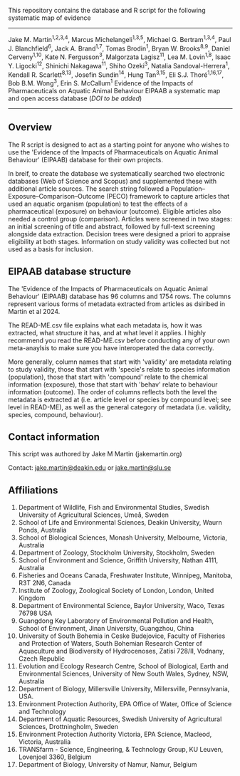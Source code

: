 This repository contains the database and R script for the following systematic map of evidence

---

Jake M. Martin<sup>1,2,3,4</sup>, Marcus Michelangeli<sup>1,3,5</sup>, Michael G. Bertram<sup>1,3,4</sup>, Paul J. Blanchfield<sup>6</sup>, Jack A. Brand<sup>1,7</sup>, Tomas Brodin<sup>1</sup>, Bryan W. Brooks<sup>8,9</sup>, Daniel Cerveny<sup>1,10</sup>, Kate N. Fergusson<sup>3</sup>, Malgorzata Lagisz<sup>11</sup>, Lea M. Lovin<sup>1,8</sup>, Isaac Y. Ligocki<sup>12</sup>, Shinichi Nakagawa<sup>11</sup>, Shiho Ozeki<sup>3</sup>, Natalia Sandoval-Herrera<sup>1</sup>, Kendall R. Scarlett<sup>8,13</sup>, Josefin Sundin<sup>14</sup>, Hung Tan<sup>3,15</sup>, Eli S.J. Thoré<sup>1,16,17</sup>, Bob B.M. Wong<sup>3</sup>, Erin S. McCallum<sup>1</sup> Evidence of the Impacts of Pharmaceuticals on Aquatic Animal Behaviour EIPAAB a systematic map and open access database (*DOI to be added*)

---

## Overview

The R script is designed to act as a starting point for anyone who wishes to use the 'Evidence of the Impacts of Pharmaceuticals on Aquatic  Animal Behaviour' (EIPAAB) database for their own projects. 

In breif, to create the database we systematically searched two electronic databases (Web of Science and Scopus) and supplemented these with additional article sources. The search string followed a Population–Exposure–Comparison–Outcome (PECO) framework to capture articles that used an aquatic organism (population) to test the effects of a pharmaceutical (exposure) on behaviour (outcome). Eligible articles also needed a control group (comparison). Articles were screened in two stages: an initial screening of title and abstract, followed by full-text screening alongside data extraction. Decision trees were designed a priori to appraise eligibility at both stages. Information on study validity was collected but not used as a basis for inclusion.

## EIPAAB database structure
The 'Evidence of the Impacts of Pharmaceuticals on Aquatic  Animal Behaviour' (EIPAAB) database has 96 columns and 1754 rows. The columns represent various forms of metadata extracted from articles as dsiribed in Martin et al 2024.

The READ-ME.csv file explains what each metadata is, how it was extracted, what structure it has, and at what level it applies. I highly recommend you read the READ-ME.csv before conducting any of your own meta-anaylsis to make sure you have interoperated the data correctly.  

More generally, column names that start with 'validity' are metadata relating to study validity, those that start with 'specie's relate to species information (population), those that start with 'compound' relate to the chemical information (exposure), those that start with 'behav' relate to behaviour information (outcome). The order of columns reflects both the level the metadata is extracted at (i.e. article level or species by compound level; see level in READ-ME), as well as the general category of metadata (i.e. validity, species, compound, behaviour).

## Contact information
This script was authored by Jake M Martin (jakemartin.org)

Contact: jake.martin@deakin.edu or jake.martin@slu.se

## Affiliations
1. Department of Wildlife, Fish and Environmental Studies, Swedish University of Agricultural Sciences, Umeå, Sweden
2. School of Life and Environmental Sciences, Deakin University, Waurn Ponds, Australia
3. School of Biological Sciences, Monash University, Melbourne, Victoria, Australia
4. Department of Zoology, Stockholm University, Stockholm, Sweden
5. School of Environment and Science, Griffith University, Nathan 4111, Australia
6. Fisheries and Oceans Canada, Freshwater Institute, Winnipeg, Manitoba, R3T 2N6, Canada
7. Institute of Zoology, Zoological Society of London, London, United Kingdom
8. Department of Environmental Science, Baylor University, Waco, Texas 76798 USA
9. Guangdong Key Laboratory of Environmental Pollution and Health, School of Environment, Jinan University, Guangzhou, China
10. University of South Bohemia in Ceske Budejovice, Faculty of Fisheries and Protection of Waters, South Bohemian Research Center of Aquaculture and Biodiversity of Hydrocenoses, Zatisi 728/II, Vodnany, Czech Republic
11. Evolution and Ecology Research Centre, School of Biological, Earth and Environmental Sciences, University of New South Wales, Sydney, NSW, Australia
12. Department of Biology, Millersville University, Millersville, Pennsylvania, USA.
13. Environment Protection Authority, EPA Office of Water, Office of Science and Technology
14. Department of Aquatic Resources, Swedish University of Agricultural Sciences, Drottningholm, Sweden
15. Environment Protection Authority Victoria, EPA Science, Macleod, Victoria, Australia
16. TRANSfarm - Science, Engineering, & Technology Group, KU Leuven, Lovenjoel 3360, Belgium
17. Department of Biology, University of Namur, Namur, Belgium
